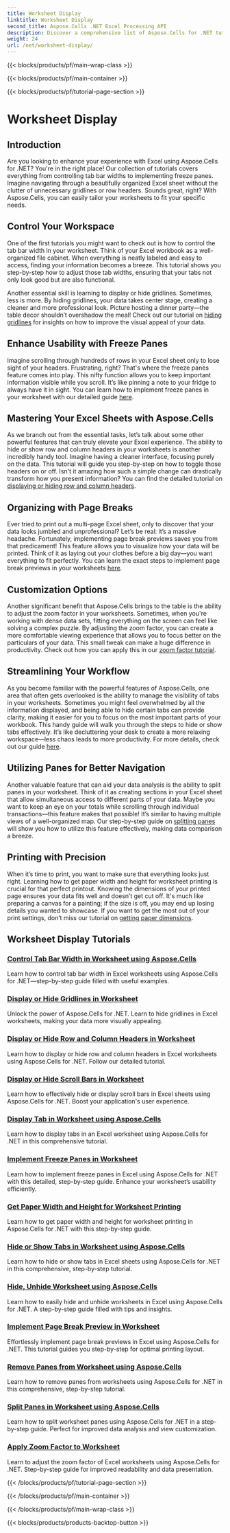 ```yaml
---
title: Worksheet Display
linktitle: Worksheet Display
second_title: Aspose.Cells .NET Excel Processing API
description: Discover a comprehensive list of Aspose.Cells for .NET tutorials. Enhance your Excel skills with step-by-step guides on key worksheet features.
weight: 24
url: /net/worksheet-display/
---
```


{{< blocks/products/pf/main-wrap-class >}}

{{< blocks/products/pf/main-container >}}

{{< blocks/products/pf/tutorial-page-section >}}

# Worksheet Display

## Introduction

Are you looking to enhance your experience with Excel using Aspose.Cells for .NET? You're in the right place! Our collection of tutorials covers everything from controlling tab bar widths to implementing freeze panes. Imagine navigating through a beautifully organized Excel sheet without the clutter of unnecessary gridlines or row headers. Sounds great, right? With Aspose.Cells, you can easily tailor your worksheets to fit your specific needs.

## Control Your Workspace

One of the first tutorials you might want to check out is how to control the tab bar width in your worksheet. Think of your Excel workbook as a well-organized file cabinet. When everything is neatly labeled and easy to access, finding your information becomes a breeze. This tutorial shows you step-by-step how to adjust those tab widths, ensuring that your tabs not only look good but are also functional. 

Another essential skill is learning to display or hide gridlines. Sometimes, less is more. By hiding gridlines, your data takes center stage, creating a cleaner and more professional look. Picture hosting a dinner party—the table decor shouldn’t overshadow the meal! Check out our tutorial on [hiding gridlines](./display-hide-gridlines/) for insights on how to improve the visual appeal of your data.

## Enhance Usability with Freeze Panes

Imagine scrolling through hundreds of rows in your Excel sheet only to lose sight of your headers. Frustrating, right? That's where the freeze panes feature comes into play. This nifty function allows you to keep important information visible while you scroll. It’s like pinning a note to your fridge to always have it in sight. You can learn how to implement freeze panes in your worksheet with our detailed guide [here](./implement-freeze-panes/).

## Mastering Your Excel Sheets with Aspose.Cells

As we branch out from the essential tasks, let’s talk about some other powerful features that can truly elevate your Excel experience. The ability to hide or show row and column headers in your worksheets is another incredibly handy tool. Imagine having a cleaner interface, focusing purely on the data. This tutorial will guide you step-by-step on how to toggle those headers on or off. Isn't it amazing how such a simple change can drastically transform how you present information? You can find the detailed tutorial on [displaying or hiding row and column headers](./display-hide-row-column-headers/).

## Organizing with Page Breaks

Ever tried to print out a multi-page Excel sheet, only to discover that your data looks jumbled and unprofessional? Let’s be real: it’s a massive headache. Fortunately, implementing page break previews saves you from that predicament! This feature allows you to visualize how your data will be printed. Think of it as laying out your clothes before a big day—you want everything to fit perfectly. You can learn the exact steps to implement page break previews in your worksheets [here](./implement-page-break-preview/).

## Customization Options

Another significant benefit that Aspose.Cells brings to the table is the ability to adjust the zoom factor in your worksheets. Sometimes, when you're working with dense data sets, fitting everything on the screen can feel like solving a complex puzzle. By adjusting the zoom factor, you can create a more comfortable viewing experience that allows you to focus better on the particulars of your data. This small tweak can make a huge difference in productivity. Check out how you can apply this in our [zoom factor tutorial](./apply-zoom-factor/).

## Streamlining Your Workflow

As you become familiar with the powerful features of Aspose.Cells, one area that often gets overlooked is the ability to manage the visibility of tabs in your worksheets. Sometimes you might feel overwhelmed by all the information displayed, and being able to hide certain tabs can provide clarity, making it easier for you to focus on the most important parts of your workbook. This handy guide will walk you through the steps to hide or show tabs effectively. It’s like decluttering your desk to create a more relaxing workspace—less chaos leads to more productivity. For more details, check out our guide [here](./hide-or-show-tabs/).

## Utilizing Panes for Better Navigation

Another valuable feature that can aid your data analysis is the ability to split panes in your worksheet. Think of it as creating sections in your Excel sheet that allow simultaneous access to different parts of your data. Maybe you want to keep an eye on your totals while scrolling through individual transactions—this feature makes that possible! It’s similar to having multiple views of a well-organized map. Our step-by-step guide on [splitting panes](./split-panes/) will show you how to utilize this feature effectively, making data comparison a breeze.

## Printing with Precision

When it’s time to print, you want to make sure that everything looks just right. Learning how to get paper width and height for worksheet printing is crucial for that perfect printout. Knowing the dimensions of your printed page ensures your data fits well and doesn’t get cut off. It's much like preparing a canvas for a painting; if the size is off, you may end up losing details you wanted to showcase. If you want to get the most out of your print settings, don’t miss our tutorial on [getting paper dimensions](./get-paper-width-height/).

## Worksheet Display Tutorials
### [Control Tab Bar Width in Worksheet using Aspose.Cells](./control-tab-bar-width/)
Learn how to control tab bar width in Excel worksheets using Aspose.Cells for .NET—step-by-step guide filled with useful examples.
### [Display or Hide Gridlines in Worksheet](./display-hide-gridlines/)
Unlock the power of Aspose.Cells for .NET. Learn to hide gridlines in Excel worksheets, making your data more visually appealing.
### [Display or Hide Row and Column Headers in Worksheet](./display-hide-row-column-headers/)
Learn how to display or hide row and column headers in Excel worksheets using Aspose.Cells for .NET. Follow our detailed tutorial.
### [Display or Hide Scroll Bars in Worksheet](./display-hide-scroll-bars/)
Learn how to effectively hide or display scroll bars in Excel sheets using Aspose.Cells for .NET. Boost your application's user experience.
### [Display Tab in Worksheet using Aspose.Cells](./display-tab/)
Learn how to display tabs in an Excel worksheet using Aspose.Cells for .NET in this comprehensive tutorial.
### [Implement Freeze Panes in Worksheet](./implement-freeze-panes/)
Learn how to implement freeze panes in Excel using Aspose.Cells for .NET with this detailed, step-by-step guide. Enhance your worksheet’s usability efficiently.
### [Get Paper Width and Height for Worksheet Printing](./get-paper-width-height/)
Learn how to get paper width and height for worksheet printing in Aspose.Cells for .NET with this step-by-step guide.
### [Hide or Show Tabs in Worksheet using Aspose.Cells](./hide-or-show-tabs/)
Learn how to hide or show tabs in Excel sheets using Aspose.Cells for .NET in this comprehensive, step-by-step tutorial.
### [Hide, Unhide Worksheet using Aspose.Cells](./hide-unhide-worksheet/)
Learn how to easily hide and unhide worksheets in Excel using Aspose.Cells for .NET. A step-by-step guide filled with tips and insights.
### [Implement Page Break Preview in Worksheet](./implement-page-break-preview/)
Effortlessly implement page break previews in Excel using Aspose.Cells for .NET. This tutorial guides you step-by-step for optimal printing layout.
### [Remove Panes from Worksheet using Aspose.Cells](./remove-panes/)
Learn how to remove panes from worksheets using Aspose.Cells for .NET in this comprehensive, step-by-step tutorial.
### [Split Panes in Worksheet using Aspose.Cells](./split-panes/)
Learn how to split worksheet panes using Aspose.Cells for .NET in a step-by-step guide. Perfect for improved data analysis and view customization.
### [Apply Zoom Factor to Worksheet](./apply-zoom-factor/)
Learn to adjust the zoom factor of Excel worksheets using Aspose.Cells for .NET. Step-by-step guide for improved readability and data presentation.

{{< /blocks/products/pf/tutorial-page-section >}}

{{< /blocks/products/pf/main-container >}}

{{< /blocks/products/pf/main-wrap-class >}}

{{< blocks/products/products-backtop-button >}}

